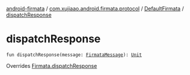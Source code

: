 [android-firmata](../../index.md) / [com.xujiaao.android.firmata.protocol](../index.md) / [DefaultFirmata](index.md) / [dispatchResponse](./dispatch-response.md)

# dispatchResponse

`fun dispatchResponse(message: `[`FirmataMessage`](../-firmata-message.md)`): `[`Unit`](https://kotlinlang.org/api/latest/jvm/stdlib/kotlin/-unit/index.html)

Overrides [Firmata.dispatchResponse](../-firmata/dispatch-response.md)

